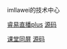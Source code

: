 imllawei的技术中心

[睿易直播plus](http://imllawei.top/live.html)   [源码](source/live.html)

[课堂同屏](http://imllawei.top/class.html)   [源码](source/class.html)
